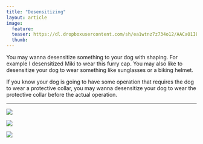 ```yaml
---
title: "Desensitizing"
layout: article
image:
  feature:
  teaser: https://dl.dropboxusercontent.com/sh/ea1wtnz7z734o12/AACaO1IEjLsEJ5J7EPhxCbG-a/aktivointi/siedattaminen-sheippaamalla/IMG29753-245px.jpg
  thumb:
---
```


You may wanna desensitize something to your dog with shaping. For example I desensitized Miki to wear this furry cap. You may also like to desensitize your dog to wear something like sunglasses or a biking helmet.

If you know your dog is going to have some operation that requires the dog to wear a protective collar, you may wanna desensitize your dog to wear the protective collar before the actual operation.

---

[![](https://dl.dropboxusercontent.com/sh/ea1wtnz7z734o12/AAAUenVBHGZoNwh8CSnYeYRKa/aktivointi/siedattaminen-sheippaamalla/IMG23810-800px.jpg)](https://dl.dropboxusercontent.com/sh/ea1wtnz7z734o12/AAAsgacxlhcMwl9yGtBuQ5Upa/aktivointi/siedattaminen-sheippaamalla/IMG23810.jpg)

[![](https://dl.dropboxusercontent.com/sh/ea1wtnz7z734o12/AADpjCws7YMyivjSPhMgnUZWa/aktivointi/siedattaminen-sheippaamalla/DSC58327-800px.jpg)](https://dl.dropboxusercontent.com/sh/ea1wtnz7z734o12/AAB_yaFPJE1Qd_EKP5T3KwZ8a/aktivointi/siedattaminen-sheippaamalla/DSC58327.jpg)

[![](https://dl.dropboxusercontent.com/sh/ea1wtnz7z734o12/AACfchGzuqPJctUMfTfPA0yba/aktivointi/siedattaminen-sheippaamalla/IMG29753-800px.jpg)](https://dl.dropboxusercontent.com/sh/ea1wtnz7z734o12/AACylf-rkESpk1M0Mi1TIGzSa/aktivointi/siedattaminen-sheippaamalla/IMG29753.jpg)
